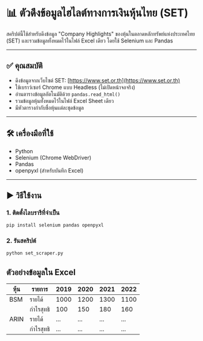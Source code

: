 # 📊 ตัวดึงข้อมูลไฮไลต์ทางการเงินหุ้นไทย (SET)

สคริปต์นี้ใช้สำหรับดึงข้อมูล "Company Highlights" ของหุ้นในตลาดหลักทรัพย์แห่งประเทศไทย (SET) และรวมข้อมูลทั้งหมดไว้ในไฟล์ Excel เดียว โดยใช้ Selenium และ Pandas

---

## ✅ คุณสมบัติ

- ดึงข้อมูลจากเว็บไซต์ SET: [https://www.set.or.th](https://www.set.or.th)
- ใช้เบราว์เซอร์ Chrome แบบ Headless (ไม่เปิดหน้าจอจริง)
- อ่านตารางข้อมูลอัตโนมัติด้วย `pandas.read_html()`
- รวมข้อมูลหุ้นทั้งหมดไว้ในไฟล์ Excel Sheet เดียว
- มีหัวตารางกำกับชื่อหุ้นแต่ละชุดข้อมูล

---

## 🛠️ เครื่องมือที่ใช้

- Python
- Selenium (Chrome WebDriver)
- Pandas
- openpyxl (สำหรับบันทึก Excel)

---

## ▶️ วิธีใช้งาน

### 1. ติดตั้งไลบรารีที่จำเป็น

```bash
pip install selenium pandas openpyxl
```
### 2. รันสคริปต์
```bash
python set_scraper.py
```

## ตัวอย่างข้อมูลใน Excel

| หุ้น   | รายการ      | 2019   | 2020   | 2021   | 2022   |
|--------|-------------|--------|--------|--------|--------|
| BSM   | รายได้       | 1000   | 1200   | 1300   | 1100   |
|        | กำไรสุทธิ    | 100    | 150    | 180    | 160    |
| ARIN   | รายได้       | ...    | ...    | ...    | ...    |
|        | กำไรสุทธิ    | ...    | ...    | ...    | ...    |
